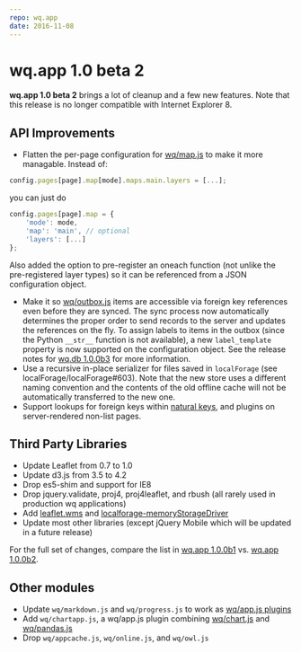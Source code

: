 ```yaml
---
repo: wq.app
date: 2016-11-08
---
```


# wq.app 1.0 beta 2

**wq.app 1.0 beta 2** brings a lot of cleanup and a few new features.  Note that this release is no longer compatible with Internet Explorer 8.

## API Improvements
- Flatten the per-page configuration for [wq/map.js](../@wq/map.md) to make it more managable.  Instead of:

``` javascript
config.pages[page].map[mode].maps.main.layers = [...];
```

you can just do

``` javascript
config.pages[page].map = {
    'mode': mode,
    'map': 'main', // optional
    'layers': [...]
};
```

Also added the option to pre-register an oneach function (not unlike the pre-registered layer types) so it can be referenced from a JSON configuration object.
- Make it so [wq/outbox.js](../@wq/outbox.md) items are accessible via foreign key references even before they are synced.  The sync process now automatically determines the proper order to send records to the server and updates the references on the fly.  To assign labels to items in the outbox (since the Python `__str__` function is not available), a new `label_template` property is now supported on the configuration object.  See the release notes for [wq.db 1.0.0b3](./wq.db-1.0.0b3.md) for more information.
- Use a recursive in-place serializer for files saved in `localForage` (see localForage/localForage#603).  Note that the new store uses a different naming convention and the contents of the old offline cache will not be automatically transferred to the new one.
- Support lookups for foreign keys within [natural keys](https://github.com/wq/django-natural-keys), and plugins on server-rendered non-list pages.

## Third Party Libraries
- Update Leaflet from 0.7 to 1.0
- Update d3.js from 3.5 to 4.2
- Drop es5-shim and support for IE8
- Drop jquery.validate, proj4, proj4leaflet, and rbush (all rarely used in production wq applications)
- Add [leaflet.wms](https://github.com/heigeo/leaflet.wms) and [localforage-memoryStorageDriver](https://github.com/localForage/localForage-memoryStorageDriver)
- Update most other libraries (except jQuery Mobile which will be updated in a future release)

For the full set of changes, compare the list in [wq.app 1.0.0b1](https://github.com/wq/wq.app/blob/v1.0.0b1/js/README.md#library-versions) vs. [wq.app 1.0.0b2](https://github.com/wq/wq.app/blob/v1.0.0b2/js/README.md#library-versions).

## Other modules
- Update `wq/markdown.js` and `wq/progress.js` to work as [wq/app.js plugins](../@wq/app.md)
- Add `wq/chartapp.js`, a wq/app.js plugin combining [wq/chart.js](https://django-rest-pandas.wq.io/@wq/chart) and [wq/pandas.js](https://django-rest-pandas.wq.io/@wq/pandas)
- Drop `wq/appcache.js`, `wq/online.js`, and `wq/owl.js`
